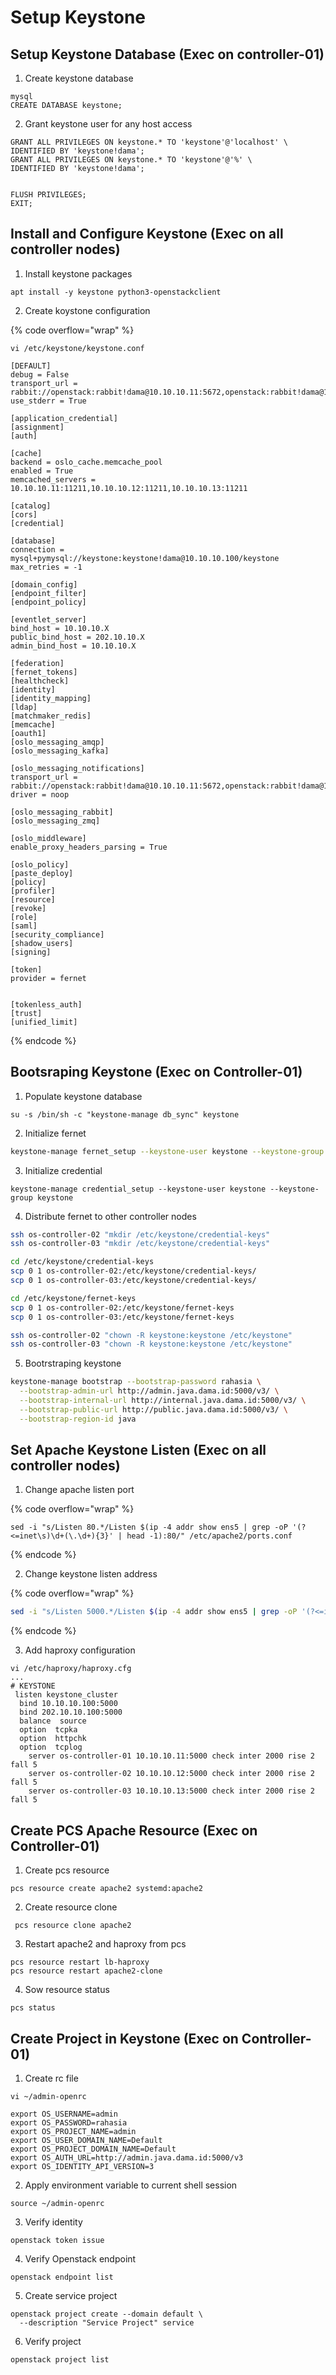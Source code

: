 # Setup Keystone

## Setup Keystone Database (Exec on controller-01)

1. Create keystone database

```
mysql
CREATE DATABASE keystone;
```

2. Grant keystone user for any host access

```
GRANT ALL PRIVILEGES ON keystone.* TO 'keystone'@'localhost' \
IDENTIFIED BY 'keystone!dama';
GRANT ALL PRIVILEGES ON keystone.* TO 'keystone'@'%' \
IDENTIFIED BY 'keystone!dama';


FLUSH PRIVILEGES;
EXIT;
```



## Install and Configure Keystone (Exec on all controller nodes)

1. Install keystone packages

```
apt install -y keystone python3-openstackclient
```

2. Create koystone configuration

{% code overflow="wrap" %}
```
vi /etc/keystone/keystone.conf

[DEFAULT]
debug = False
transport_url = rabbit://openstack:rabbit!dama@10.10.10.11:5672,openstack:rabbit!dama@10.10.10.12:5672,openstack:rabbit!dama@10.10.10.13:5672//
use_stderr = True

[application_credential]
[assignment]
[auth]

[cache]
backend = oslo_cache.memcache_pool
enabled = True
memcached_servers = 10.10.10.11:11211,10.10.10.12:11211,10.10.10.13:11211

[catalog]
[cors]
[credential]

[database]
connection = mysql+pymysql://keystone:keystone!dama@10.10.10.100/keystone
max_retries = -1

[domain_config]
[endpoint_filter]
[endpoint_policy]

[eventlet_server]
bind_host = 10.10.10.X
public_bind_host = 202.10.10.X
admin_bind_host = 10.10.10.X

[federation]
[fernet_tokens]
[healthcheck]
[identity]
[identity_mapping]
[ldap]
[matchmaker_redis]
[memcache]
[oauth1]
[oslo_messaging_amqp]
[oslo_messaging_kafka]

[oslo_messaging_notifications]
transport_url = rabbit://openstack:rabbit!dama@10.10.10.11:5672,openstack:rabbit!dama@10.10.10.12:5672,openstack:rabbit!dama@10.10.10.13:5672//
driver = noop

[oslo_messaging_rabbit]
[oslo_messaging_zmq]

[oslo_middleware]
enable_proxy_headers_parsing = True

[oslo_policy]
[paste_deploy]
[policy]
[profiler]
[resource]
[revoke]
[role]
[saml]
[security_compliance]
[shadow_users]
[signing]

[token]
provider = fernet


[tokenless_auth]
[trust]
[unified_limit]
```
{% endcode %}



## Bootsraping Keystone (Exec on Controller-01)

1. Populate keystone database

```
su -s /bin/sh -c "keystone-manage db_sync" keystone
```

2. Initialize fernet

```bash
keystone-manage fernet_setup --keystone-user keystone --keystone-group keystone
```

3. Initialize credential

```
keystone-manage credential_setup --keystone-user keystone --keystone-group keystone
```

4. Distribute fernet to other controller nodes

```bash
ssh os-controller-02 "mkdir /etc/keystone/credential-keys"
ssh os-controller-03 "mkdir /etc/keystone/credential-keys"

cd /etc/keystone/credential-keys
scp 0 1 os-controller-02:/etc/keystone/credential-keys/
scp 0 1 os-controller-03:/etc/keystone/credential-keys/

cd /etc/keystone/fernet-keys
scp 0 1 os-controller-02:/etc/keystone/fernet-keys
scp 0 1 os-controller-03:/etc/keystone/fernet-keys

ssh os-controller-02 "chown -R keystone:keystone /etc/keystone"
ssh os-controller-03 "chown -R keystone:keystone /etc/keystone"
```

5. Bootrstraping keystone

```bash
keystone-manage bootstrap --bootstrap-password rahasia \
  --bootstrap-admin-url http://admin.java.dama.id:5000/v3/ \
  --bootstrap-internal-url http://internal.java.dama.id:5000/v3/ \
  --bootstrap-public-url http://public.java.dama.id:5000/v3/ \
  --bootstrap-region-id java
```



## Set Apache Keystone Listen (Exec on all controller nodes)

1. Change apache listen port

{% code overflow="wrap" %}
```
sed -i "s/Listen 80.*/Listen $(ip -4 addr show ens5 | grep -oP '(?<=inet\s)\d+(\.\d+){3}' | head -1):80/" /etc/apache2/ports.conf
```
{% endcode %}

2. Change keystone listen address

{% code overflow="wrap" %}
```bash
sed -i "s/Listen 5000.*/Listen $(ip -4 addr show ens5 | grep -oP '(?<=inet\s)\d+(\.\d+){3}' | head -1):5000/" /etc/apache2/sites-available/keystone.conf
```
{% endcode %}

3. Add haproxy configuration

```
vi /etc/haproxy/haproxy.cfg
...
# KEYSTONE
 listen keystone_cluster
  bind 10.10.10.100:5000
  bind 202.10.10.100:5000
  balance  source
  option  tcpka
  option  httpchk
  option  tcplog
    server os-controller-01 10.10.10.11:5000 check inter 2000 rise 2 fall 5
    server os-controller-02 10.10.10.12:5000 check inter 2000 rise 2 fall 5
    server os-controller-03 10.10.10.13:5000 check inter 2000 rise 2 fall 5
```



## Create PCS Apache Resource (Exec on Controller-01)

1. Create pcs resource

```
pcs resource create apache2 systemd:apache2
```

2. Create resource clone

```
 pcs resource clone apache2
```

3. Restart apache2 and haproxy from pcs

```
pcs resource restart lb-haproxy
pcs resource restart apache2-clone
```

4. Sow resource status

```
pcs status
```



## Create Project in Keystone (Exec on Controller-01)

1. Create rc file

```
vi ~/admin-openrc

export OS_USERNAME=admin
export OS_PASSWORD=rahasia
export OS_PROJECT_NAME=admin
export OS_USER_DOMAIN_NAME=Default
export OS_PROJECT_DOMAIN_NAME=Default
export OS_AUTH_URL=http://admin.java.dama.id:5000/v3
export OS_IDENTITY_API_VERSION=3
```

2. Apply environment variable to current shell session

```
source ~/admin-openrc
```

3. Verify identity

```
openstack token issue
```

4. Verify Openstack endpoint

```
openstack endpoint list
```

5. Create service project

```
openstack project create --domain default \
  --description "Service Project" service
```

6. Verify project

```
openstack project list
```

